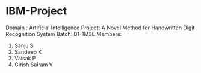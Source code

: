 # IBM-Project
Domain : Artificial Intelligence
Project: A Novel Method for Handwritten Digit Recognition System
Batch: B1-1M3E
Members:

1. Sanju S
2. Sandeep K
3. Vaisak P
4. Girish Sairam V
